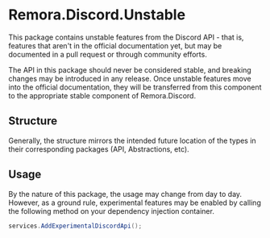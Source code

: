 Remora.Discord.Unstable
=======================

This package contains unstable features from the Discord API - that is, features 
that aren't in the official documentation yet, but may be documented in a pull 
request or through community efforts.

The API in this package should never be considered stable, and breaking changes 
may be introduced in any release. Once unstable features move into the official
documentation, they will be transferred from this component to the appropriate 
stable component of Remora.Discord.

## Structure
Generally, the structure mirrors the intended future location of the types in 
their corresponding packages (API, Abstractions, etc).

## Usage
By the nature of this package, the usage may change from day to day. However, as
a ground rule, experimental features may be enabled by calling the following 
method on your dependency injection container.

```c#
services.AddExperimentalDiscordApi();
```
